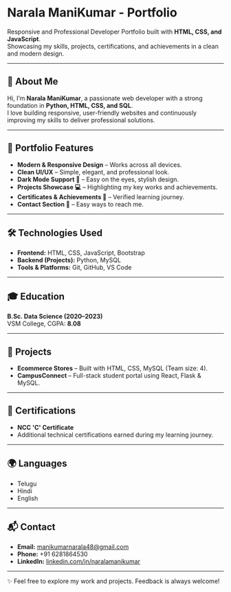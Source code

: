 # Narala ManiKumar - Portfolio

Responsive and Professional Developer Portfolio built with **HTML, CSS, and JavaScript**.  
Showcasing my skills, projects, certifications, and achievements in a clean and modern design.

---

## 🌟 About Me
Hi, I’m **Narala ManiKumar**, a passionate web developer with a strong foundation in **Python, HTML, CSS, and SQL**.  
I love building responsive, user-friendly websites and continuously improving my skills to deliver professional solutions.

---

## 📌 Portfolio Features
- **Modern & Responsive Design** – Works across all devices.  
- **Clean UI/UX** – Simple, elegant, and professional look.  
- **Dark Mode Support 🌙** – Easy on the eyes, stylish design.  
- **Projects Showcase 💻** – Highlighting my key works and achievements.  
- **Certificates & Achievements 📜** – Verified learning journey.  
- **Contact Section 📧** – Easy ways to reach me.  

---

## 🛠️ Technologies Used
- **Frontend:** HTML, CSS, JavaScript, Bootstrap  
- **Backend (Projects):** Python, MySQL  
- **Tools & Platforms:** Git, GitHub, VS Code  

---

## 🎓 Education
**B.Sc. Data Science (2020–2023)**  
VSM College, CGPA: **8.08**

---

## 📂 Projects
- **Ecommerce Stores** – Built with HTML, CSS, MySQL (Team size: 4).  
- **CampusConnect** – Full-stack student portal using React, Flask & MySQL.  

---

## 📜 Certifications
- **NCC 'C' Certificate**  
- Additional technical certifications earned during my learning journey.  

---

## 🌍 Languages
- Telugu  
- Hindi  
- English  

---

## 📬 Contact
- **Email:** manikumarnarala48@gmail.com  
- **Phone:** +91 6281864530  
- **LinkedIn:** [linkedin.com/in/naralamanikumar](https://www.linkedin.com/in/naralamanikumar)  

---

✨ Feel free to explore my work and projects. Feedback is always welcome!  
